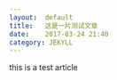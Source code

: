 ```yaml
---
layout:  default
title:   这是一片测试文章
date:    2017-03-24 21:40
category: JEKYLL
---
```

this is a test article

